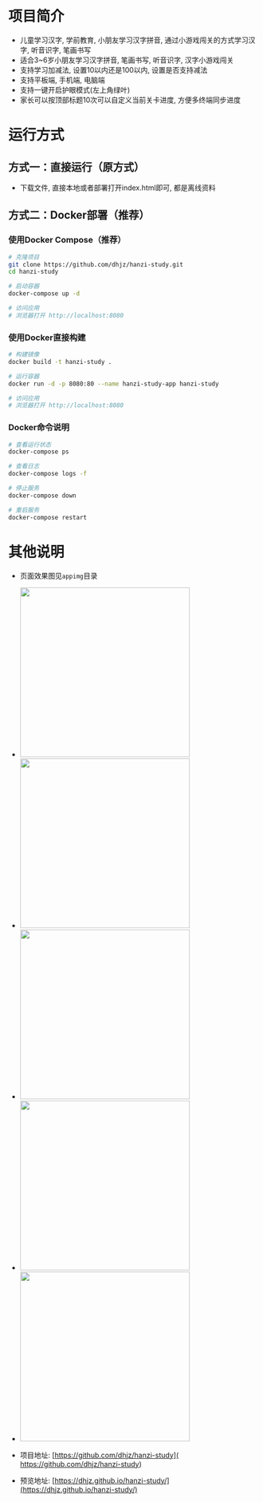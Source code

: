 # 项目简介
- 儿童学习汉字, 学前教育, 小朋友学习汉字拼音, 通过小游戏闯关的方式学习汉字, 听音识字, 笔画书写
- 适合3~6岁小朋友学习汉字拼音, 笔画书写, 听音识字, 汉字小游戏闯关
- 支持学习加减法, 设置10以内还是100以内, 设置是否支持减法
- 支持平板端, 手机端, 电脑端
- 支持一键开启护眼模式(左上角绿叶)
- 家长可以按顶部标题10次可以自定义当前关卡进度, 方便多终端同步进度

# 运行方式

## 方式一：直接运行（原方式）
- 下载文件, 直接本地或者部署打开index.html即可, 都是离线资料

## 方式二：Docker部署（推荐）
### 使用Docker Compose（推荐）
```bash
# 克隆项目
git clone https://github.com/dhjz/hanzi-study.git
cd hanzi-study

# 启动容器
docker-compose up -d

# 访问应用
# 浏览器打开 http://localhost:8080
```

### 使用Docker直接构建
```bash
# 构建镜像
docker build -t hanzi-study .

# 运行容器
docker run -d -p 8080:80 --name hanzi-study-app hanzi-study

# 访问应用
# 浏览器打开 http://localhost:8080
```

### Docker命令说明
```bash
# 查看运行状态
docker-compose ps

# 查看日志
docker-compose logs -f

# 停止服务
docker-compose down

# 重启服务
docker-compose restart
```

# 其他说明
- 页面效果图见`appimg`目录
- <img src="https://gcore.jsdelivr.net/gh/dhjz/hanzi-study@master/appimg/app1.jpg" style="width: 340px;"/>
- <img src="https://gcore.jsdelivr.net/gh/dhjz/hanzi-study@master/appimg/app2.jpg" style="width: 340px;"/>
- <img src="https://gcore.jsdelivr.net/gh/dhjz/hanzi-study@master/appimg/app3.jpg" style="width: 340px;"/>
- <img src="https://gcore.jsdelivr.net/gh/dhjz/hanzi-study@master/appimg/app4.jpg" style="width: 340px;"/>
- <img src="https://gcore.jsdelivr.net/gh/dhjz/hanzi-study@master/appimg/app5.jpg" style="width: 340px;"/>

- 项目地址: [https://github.com/dhjz/hanzi-study]( https://github.com/dhjz/hanzi-study)  
- 预览地址: [https://dhjz.github.io/hanzi-study/](https://dhjz.github.io/hanzi-study/)
